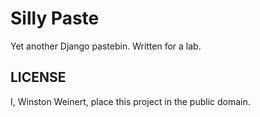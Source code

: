 # Silly Paste

Yet another Django pastebin. Written for a lab.

## LICENSE

I, Winston Weinert, place this project in the public domain.
